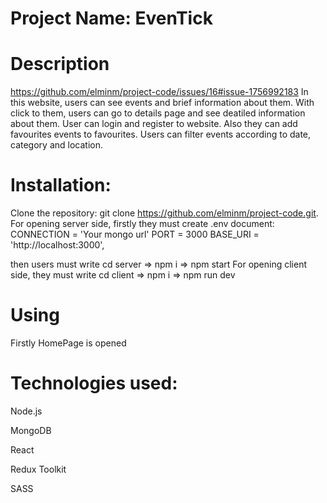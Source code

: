 # Project Name: EvenTick
# Description
https://github.com/elminm/project-code/issues/16#issue-1756992183
In this website, users can see events and brief information about them. With click to them, users can go to details page and see deatiled information about them. User can login and register to website. Also they can add favourites events to favourites. Users can filter events according to date, category and location.
# Installation:
Clone the repository: git clone https://github.com/elminm/project-code.git.
For opening server side, firstly they must create .env document:
CONNECTION = 'Your mongo url'
PORT = 3000
BASE_URI = 'http://localhost:3000',

then users must write cd server => npm i => npm start
For opening client side, they must write cd client => npm i => npm run dev

# Using
Firstly HomePage is opened

# Technologies used:
Node.js

MongoDB

React

Redux Toolkit

SASS
